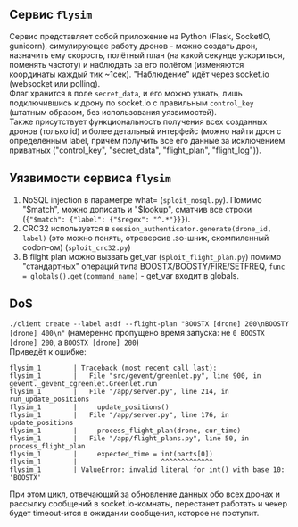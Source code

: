 ## Сервис `flysim`
Сервис представляет собой приложение на Python (Flask, SocketIO, gunicorn), симулирующее работу дронов - можно создать дрон, назначить ему скорость, полётный план (на какой секунде ускориться, поменять частоту) и наблюдать за его полётом (изменяются координаты каждый тик ~1сек). "Наблюдение" идёт через socket.io (websocket или polling).  
Флаг хранится в поле `secret_data`, и его можно узнать, лишь подключившись к дрону по socket.io с правильным `control_key` (штатным образом, без использования уязвимостей).  
Также присутствует функциональность получения всех созданных дронов (только id) и более детальный интерфейс (можно найти дрон с определённым label, причём получить все его данные за исключением приватных ("control_key", "secret_data", "flight_plan", "flight_log")).

## Уязвимости сервиса `flysim`
1. NoSQL injection в параметре what= (`sploit_nosql.py`). Помимо "$match", можно дописать и "$lookup", сматчив все строки (`{"$match": {"label": {"$regex": "^.*"}}}`).
2. CRC32 используется в `session_authenticator.generate(drone_id, label)` (это можно понять, отреверсив .so-шник, скомпиленный codon-ом) (`sploit_crc32.py`)
3. В flight plan можно вызвать get_var (`sploit_flight_plan.py`) помимо "стандартных" операций типа BOOSTX/BOOSTY/FIRE/SETFREQ, `func = globals().get(command_name)` - get_var входит в globals.

## DoS
`./client create --label asdf --flight-plan "BOOSTX [drone] 200\nBOOSTY [drone] 400\n"` (намеренно пропущено время запуска: не `0 BOOSTX [drone] 200`, а `BOOSTX [drone] 200`)     
Приведёт к ошибке:
```
flysim_1        | Traceback (most recent call last):
flysim_1        |   File "src/gevent/greenlet.py", line 900, in gevent._gevent_cgreenlet.Greenlet.run
flysim_1        |   File "/app/server.py", line 214, in run_update_positions
flysim_1        |     update_positions()
flysim_1        |   File "/app/server.py", line 176, in update_positions
flysim_1        |     process_flight_plan(drone, cur_time)
flysim_1        |   File "/app/flight_plans.py", line 50, in process_flight_plan
flysim_1        |     expected_time = int(parts[0])
flysim_1        |                     ^^^^^^^^^^^^^
flysim_1        | ValueError: invalid literal for int() with base 10: 'BOOSTX'
```  
При этом цикл, отвечающий за обновление данных обо всех дронах и рассылку сообщений в socket.io-комнаты, перестанет работать и чекер будет timeout-ится в ожидании сообщения, которое не поступит.
